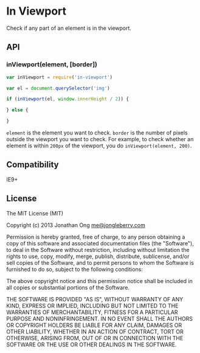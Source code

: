 # In Viewport

Check if any part of an element is in the viewport.

## API

### inViewport(element, [border])

```js
var inViewport = require('in-viewport')

var el = document.querySelector('img')

if (inViewport(el, window.innerHeight / 2)) {

} else {

}
```

`element` is the element you want to check.
`border` is the number of pixels outside the viewport you want to check.
For example, to check whether an element is within `200px` of the viewport, you do `inViewport(element, 200)`.

## Compatibility

IE9+

## License

The MIT License (MIT)

Copyright (c) 2013 Jonathan Ong me@jongleberry.com

Permission is hereby granted, free of charge, to any person obtaining a copy
of this software and associated documentation files (the "Software"), to deal
in the Software without restriction, including without limitation the rights
to use, copy, modify, merge, publish, distribute, sublicense, and/or sell
copies of the Software, and to permit persons to whom the Software is
furnished to do so, subject to the following conditions:

The above copyright notice and this permission notice shall be included in
all copies or substantial portions of the Software.

THE SOFTWARE IS PROVIDED "AS IS", WITHOUT WARRANTY OF ANY KIND, EXPRESS OR
IMPLIED, INCLUDING BUT NOT LIMITED TO THE WARRANTIES OF MERCHANTABILITY,
FITNESS FOR A PARTICULAR PURPOSE AND NONINFRINGEMENT. IN NO EVENT SHALL THE
AUTHORS OR COPYRIGHT HOLDERS BE LIABLE FOR ANY CLAIM, DAMAGES OR OTHER
LIABILITY, WHETHER IN AN ACTION OF CONTRACT, TORT OR OTHERWISE, ARISING FROM,
OUT OF OR IN CONNECTION WITH THE SOFTWARE OR THE USE OR OTHER DEALINGS IN
THE SOFTWARE.
